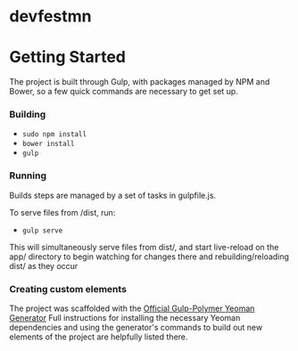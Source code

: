 # devfestmn

# Getting Started

The project is built through Gulp, with packages managed by NPM and Bower, so
a few quick commands are necessary to get set up.

### Building

  - ```sudo npm install```  
  - ```bower install```
  - ```gulp```
  
### Running

  Builds steps are managed by a set of tasks in gulpfile.js.
  
  To serve files from /dist, run:
  - ```gulp serve```
  
  This will simultaneously serve files from dist/, and start live-reload on the app/
  directory to begin watching for changes there and rebuilding/reloading dist/ as they occur
  
### Creating custom elements

  The project was scaffolded with the [Official Gulp-Polymer Yeoman Generator](https://github.com/yeoman/generator-polymer)
  Full instructions for installing the necessary Yeoman dependencies and using the generator's commands to 
  build out new elements of the project are helpfully listed there. 
  
  
  
  
  

